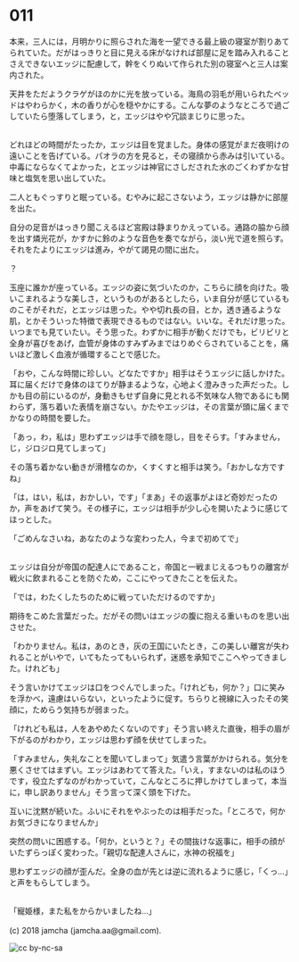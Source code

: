 # 011

本来，三人には，月明かりに照らされた海を一望できる最上級の寝室が割りあてられていた。だがはっきりと目に見える床がなければ部屋に足を踏み入れることさえできないエッジに配慮して，幹をくりぬいて作られた別の寝室へと三人は案内された。  

天井をただようクラゲがほのかに光を放っている。海鳥の羽毛が用いられたベッドはやわらかく，木の香りが心を穏やかにする。こんな夢のようなところで過ごしていたら堕落してしまう，と，エッジはやや冗談まじりに思った。  

<br>  
どれほどの時間がたったか，エッジは目を覚ました。身体の感覚がまだ夜明けの遠いことを告げている。パオラの方を見ると，その寝顔から赤みは引いている。中毒にならなくてよかった，とエッジは神官にさしだされた水のごくわずかな甘味と塩気を思い出していた。  

二人ともぐっすりと眠っている。むやみに起こさないよう，エッジは静かに部屋を出た。  

自分の足音がはっきり聞こえるほど宮殿は静まりかえっている。通路の脇から顔を出す燐光花が，かすかに鈴のような音色を奏でながら，淡い光で道を照らす。それをたよりにエッジは進み，やがて謁見の間に出た。  

？  

玉座に誰かが座っている。エッジの姿に気づいたのか，こちらに顔を向けた。吸いこまれるような美しさ，というものがあるとしたら，いま自分が感じているものこそがそれだ，とエッジは思った。やや切れ長の目，とか，透き通るような肌，とかそういった特徴で表現できるものではない。いいな。それだけ思った。いつまでも見ていたい。そう思った。わずかに相手が動くだけでも，ビリビリと全身が喜びをあげ，血管が身体のすみずみまではりめぐらされていることを，痛いほど激しく血液が循環することで感じた。  

「おや，こんな時間に珍しい。どなたですか」相手はそうエッジに話しかけた。耳に届くだけで身体のほてりが静まるような，心地よく澄みきった声だった。しかも目の前にいるのが，身動きもせず自身に見とれる不気味な人物であるにも関わらず，落ち着いた表情を崩さない。かたやエッジは，その言葉が頭に届くまでかなりの時間を要した。  

「あっ，わ，私は」思わずエッジは手で顔を隠し，目をそらす。「すみません，じ，ジロジロ見てしまって」  

その落ち着かない動きが滑稽なのか，くすくすと相手は笑う。「おかしな方ですね」  

「は，はい，私は，おかしい，です」「まあ」その返事がよほど奇妙だったのか，声をあげて笑う。その様子に，エッジは相手が少し心を開いたように感じてほっとした。  

「ごめんなさいね，あなたのような変わった人，今まで初めてで」  

<br>  
エッジは自分が帝国の配達人にであること，帝国と一戦まじえるつもりの離宮が戦火に飲まれることを防ぐため，ここにやってきたことを伝えた。  

「では，わたくしたちのために戦っていただけるのですか」  

期待をこめた言葉だった。だがその問いはエッジの腹に抱える重いものを思い出させた。  

「わかりません。私は，あのとき，灰の王国にいたとき，この美しい離宮が失われることがいやで，いてもたってもいられず，迷惑を承知でここへやってきました。けれども」  

そう言いかけてエッジは口をつぐんでしまった。「けれども，何か？」口に笑みを浮かべ，遠慮はいらない，といったように促す。ちらりと視線に入ったその笑顔に，ためらう気持ちが弱まった。  

「けれども私は，人をあやめたくないのです」そう言い終えた直後，相手の眉が下がるのがわかり，エッジは思わず顔を伏せてしまった。  

「すみません，失礼なことを聞いてしまって」気遣う言葉がかけられる。気分を悪くさせてはまずい。エッジはあわてて答えた。「いえ，すまないのは私のほうです，役立たずなのがわかっていて，こんなところに押しかけてしまって，本当に，申し訳ありません」そう言って深く頭を下げた。  

互いに沈黙が続いた。ふいにそれをやぶったのは相手だった。「ところで，何かお気づきになりませんか」  

突然の問いに困惑する。「何か，というと？」その間抜けな返事に，相手の顔がいたずらっぽく変わった。「親切な配達人さんに，水神の祝福を」  

思わずエッジの顔が歪んだ。全身の血が先とは逆に流れるように感じ，「くっ…」と声をもらしてしまう。  

<br>  
「寵姫様，また私をからかいましたね…」  

<br>  
<br>  
(c) 2018 jamcha (jamcha.aa@gmail.com).  

![cc by-nc-sa](http://i.creativecommons.org/l/by-nc-sa/4.0/88x31.png)
